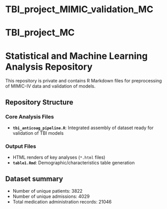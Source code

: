 # TBI_project_MIMIC_validation_MC
# TBI_project_MC
# Statistical and Machine Learning Analysis Repository

This repository is private and contains R Markdown files for preprocessing of MIMIC-IV data and validation of models.

## Repository Structure

### Core Analysis Files
- **`tbi_anticoag_pipeline.R`**: Integrated assembly of dataset ready for validation of TBI models

### Output Files
- HTML renders of key analyses (`*.html` files)
- **`table1.Rmd`**: Demographic/characteristics table generation

## Dataset summary
- Number of unique patients: 3822 
- Number of unique admissions: 4029 
- Total medication administration records: 21046 
